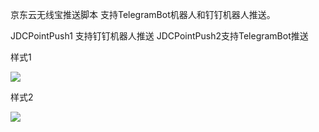 京东云无线宝推送脚本 支持TelegramBot机器人和钉钉机器人推送。


JDCPointPush1 支持钉钉机器人推送  JDCPointPush2支持TelegramBot推送 

样式1

![](https://i.loli.net/2021/02/23/iEyFWfzSqUMXeTL.png)

样式2

![](https://i.loli.net/2021/02/23/PFyE28qes7nYbVp.png)
